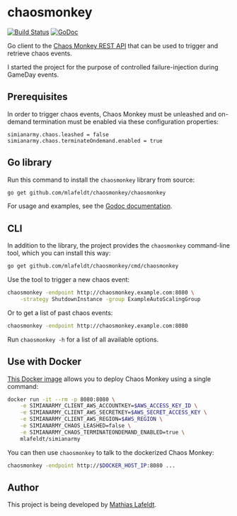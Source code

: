# chaosmonkey

[![Build Status](https://travis-ci.org/mlafeldt/chaosmonkey.svg?branch=master)](https://travis-ci.org/mlafeldt/chaosmonkey)
[![GoDoc](https://godoc.org/github.com/mlafeldt/chaosmonkey/chaosmonkey?status.svg)](https://godoc.org/github.com/mlafeldt/chaosmonkey/chaosmonkey)

Go client to the [Chaos Monkey REST API](https://github.com/Netflix/SimianArmy/wiki/REST) that can be used to trigger and retrieve chaos events.

I started the project for the purpose of controlled failure-injection during GameDay events.

## Prerequisites

In order to trigger chaos events, Chaos Monkey must be unleashed and on-demand termination must be enabled via these configuration properties:

```
simianarmy.chaos.leashed = false
simianarmy.chaos.terminateOndemand.enabled = true
```

## Go library

Run this command to install the `chaosmonkey` library from source:

```bash
go get github.com/mlafeldt/chaosmonkey/chaosmonkey
```

For usage and examples, see the [Godoc documentation](https://godoc.org/github.com/mlafeldt/chaosmonkey/chaosmonkey).

## CLI

In addition to the library, the project provides the `chaosmonkey` command-line tool, which you can install this way:

```bash
go get github.com/mlafeldt/chaosmonkey/cmd/chaosmonkey
```

Use the tool to trigger a new chaos event:

```bash
chaosmonkey -endpoint http://chaosmonkey.example.com:8080 \
    -strategy ShutdownInstance -group ExampleAutoScalingGroup
```

Or to get a list of past chaos events:

```bash
chaosmonkey -endpoint http://chaosmonkey.example.com:8080
```

Run `chaosmonkey -h` for a list of all available options.

## Use with Docker

[This Docker image](https://github.com/mlafeldt/docker-simianarmy) allows you to deploy Chaos Monkey using a single command:

```bash
docker run -it --rm -p 8080:8080 \
    -e SIMIANARMY_CLIENT_AWS_ACCOUNTKEY=$AWS_ACCESS_KEY_ID \
    -e SIMIANARMY_CLIENT_AWS_SECRETKEY=$AWS_SECRET_ACCESS_KEY \
    -e SIMIANARMY_CLIENT_AWS_REGION=$AWS_REGION \
	-e SIMIANARMY_CHAOS_LEASHED=false \
	-e SIMIANARMY_CHAOS_TERMINATEONDEMAND_ENABLED=true \
    mlafeldt/simianarmy
```

You can then use `chaosmonkey` to talk to the dockerized Chaos Monkey:

```bash
chaosmonkey -endpoint http://$DOCKER_HOST_IP:8080 ...
```

## Author

This project is being developed by [Mathias Lafeldt](https://twitter.com/mlafeldt).
